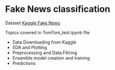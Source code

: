 # Fake News classification

Dataset [Kaggle Fake News](https://www.kaggle.com/c/fake-news/data)

Topics covered in TomTom_test.ipynb file
  - Data Downloading from Kaggle
  - EDA and Plotting
  - Preprocessing and Data Filtring
  - Ensamble model creation and training
  - Predictions
